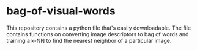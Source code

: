 # bag-of-visual-words
This repository contains a python file that's easily downloadable. The file contains functions on converting image descriptors to bag of words and training a k-NN to find the nearest neighbor of a particular image.
